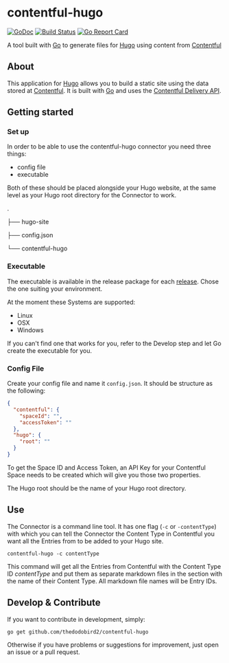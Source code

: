 # contentful-hugo

[![GoDoc](https://godoc.org/github.com/thedodobird2/contentful-hugo?status.svg)](https://godoc.org/github.com/thedodobird2/contentful-hugo)
[![Build Status](https://travis-ci.org/thedodobird2/contentful-hugo.svg?branch=master)](https://travis-ci.org/thedodobird2/contentful-hugo)
[![Go Report Card](https://goreportcard.com/badge/github.com/thedodobird2/contentful-hugo)](https://goreportcard.com/report/github.com/thedodobird2/contentful-hugo)

A tool built with [Go](https://github.com/golang/go) to generate files for [Hugo](https://github.com/gohugoio/hugo)
using content from [Contentful](https://www.contentful.com/)

## About

This application for [Hugo](https://github.com/gohugoio/hugo) allows you to build a static site using the data stored at
[Contentful](https://www.contentful.com/). It is built with [Go](https://github.com/golang/go) and uses the
[Contentful Delivery API](https://www.contentful.com/developers/docs/references/content-delivery-api/).

## Getting started

### Set up

In order to be able to use the contentful-hugo connector you need three things:
* config file
* executable

Both of these should be placed alongside your Hugo website, at the same level as your Hugo root directory for the Connector to work.

.

├── hugo-site

├── config.json

└── contentful-hugo

### Executable

The executable is available in the release package for each [release](https://github.com/thedodobird2/contentful-hugo/releases).
Chose the one suiting your environment.

At the moment these Systems are supported:
* Linux
* OSX
* Windows

If you can't find one that works for you, refer to the Develop step and let Go create the executable for you.

### Config File

Create your config file and name it `config.json`. It should be structure as the following:

```json
{
  "contentful": {
    "spaceId": "",
    "accessToken": ""
  },
  "hugo": {
    "root": ""
  }
}
```

To get the Space ID and Access Token, an API Key for your Contentful Space needs to be created which will give you those
two properties.

The Hugo root should be the name of your Hugo root directory.

## Use
The Connector is a command line tool. It has one flag (`-c` or `-contentType`) with which you can tell the Connector the
Content Type in Contentful you want all the Entries from to be added to your Hugo site.

```$bash
contentful-hugo -c contentType
```

This command will get all the Entries from Contentful with the Content Type ID _contentType_ and put them as separate
markdown files in the section with the name of their Content Type. All markdown file names will be Entry IDs.

## Develop & Contribute

If you want to contribute in development, simply:
```$bash
go get github.com/thedodobird2/contentful-hugo
```

Otherwise if you have problems or suggestions for improvement, just open an issue or a pull request.